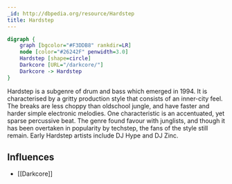 ```yaml
---
_id: http://dbpedia.org/resource/Hardstep
title: Hardstep
---
```


```dot
digraph {
	graph [bgcolor="#F3DDB8" rankdir=LR]
	node [color="#26242F" penwidth=3.0]
	Hardstep [shape=circle]
	Darkcore [URL="/darkcore/"]
	Darkcore -> Hardstep
}
```

Hardstep is a subgenre of drum and bass which emerged in 1994. It is characterised by a gritty production style that consists of an inner-city feel. The breaks are less choppy than oldschool jungle, and have faster and harder simple electronic melodies. One characteristic is an accentuated, yet sparse percussive beat. The genre found favour with junglists, and though it has been overtaken in popularity by techstep, the fans of the style still remain. Early Hardstep artists include DJ Hype and DJ Zinc.

## Influences
- [[Darkcore]]
